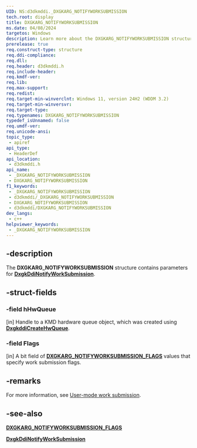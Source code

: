```yaml
---
UID: NS:d3dkmddi._DXGKARG_NOTIFYWORKSUBMISSION
tech.root: display
title: DXGKARG_NOTIFYWORKSUBMISSION
ms.date: 04/08/2024
targetos: Windows
description: Learn more about the DXGKARG_NOTIFYWORKSUBMISSION structure.
prerelease: true
req.construct-type: structure
req.ddi-compliance: 
req.dll: 
req.header: d3dkmddi.h
req.include-header: 
req.kmdf-ver: 
req.lib: 
req.max-support: 
req.redist: 
req.target-min-winverclnt: Windows 11, version 24H2 (WDDM 3.2) 
req.target-min-winversvr: 
req.target-type: 
req.typenames: DXGKARG_NOTIFYWORKSUBMISSION
typedef_isUnnamed: false
req.umdf-ver: 
req.unicode-ansi: 
topic_type:
 - apiref
api_type:
 - HeaderDef
api_location:
 - d3dkmddi.h
api_name:
 - _DXGKARG_NOTIFYWORKSUBMISSION
 - DXGKARG_NOTIFYWORKSUBMISSION
f1_keywords:
 - _DXGKARG_NOTIFYWORKSUBMISSION
 - d3dkmddi/_DXGKARG_NOTIFYWORKSUBMISSION
 - DXGKARG_NOTIFYWORKSUBMISSION
 - d3dkmddi/DXGKARG_NOTIFYWORKSUBMISSION
dev_langs:
 - c++
helpviewer_keywords:
 - _DXGKARG_NOTIFYWORKSUBMISSION
---
```


## -description

The **DXGKARG_NOTIFYWORKSUBMISSION** structure contains parameters for [**DxgkDdiNotifyWorkSubmission**](nc-d3dkmddi-dxgkddi_notifyworksubmission.md).

## -struct-fields

### -field hHwQueue

[in] Handle to a KMD hardware queue object, which was created using [**DxgkddiCreateHwQueue**](nc-d3dkmddi-dxgkddi_createhwqueue.md).

### -field Flags

[in] A bit field of [**DXGKARG_NOTIFYWORKSUBMISSION_FLAGS**](ns-d3dkmddi-dxgkarg_notifyworksubmission_flags.md) values that specify work submission flags.

## -remarks

For more information, see [User-mode work submission](/windows-hardware/drivers/display/user-mode-work-submission).

## -see-also

 [**DXGKARG_NOTIFYWORKSUBMISSION_FLAGS**](ns-d3dkmddi-dxgkarg_notifyworksubmission_flags.md)

[**DxgkDdiNotifyWorkSubmission**](nc-d3dkmddi-dxgkddi_notifyworksubmission.md)
